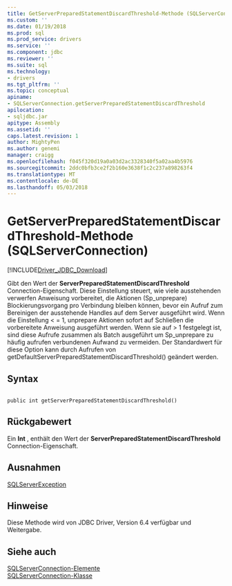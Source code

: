 ```yaml
---
title: GetServerPreparedStatementDiscardThreshold-Methode (SQLServerConnection) | Microsoft Docs
ms.custom: ''
ms.date: 01/19/2018
ms.prod: sql
ms.prod_service: drivers
ms.service: ''
ms.component: jdbc
ms.reviewer: ''
ms.suite: sql
ms.technology:
- drivers
ms.tgt_pltfrm: ''
ms.topic: conceptual
apiname:
- SQLServerConnection.getServerPreparedStatementDiscardThreshold
apilocation:
- sqljdbc.jar
apitype: Assembly
ms.assetid: ''
caps.latest.revision: 1
author: MightyPen
ms.author: genemi
manager: craigg
ms.openlocfilehash: f045f320d19a0a03d2ac3328340f5a02aa4b5976
ms.sourcegitcommit: 2ddc0bfb3ce2f2b160e3638f1c2c237a898263f4
ms.translationtype: MT
ms.contentlocale: de-DE
ms.lasthandoff: 05/03/2018
---
```

# <a name="getserverpreparedstatementdiscardthreshold-method-sqlserverconnection"></a>GetServerPreparedStatementDiscardThreshold-Methode (SQLServerConnection)
[!INCLUDE[Driver_JDBC_Download](../../../includes/driver_jdbc_download.md)]

 Gibt den Wert der **ServerPreparedStatementDiscardThreshold** Connection-Eigenschaft. Diese Einstellung steuert, wie viele ausstehenden verwerfen Anweisung vorbereitet, die Aktionen (Sp_unprepare) Blockierungsvorgang pro Verbindung bleiben können, bevor ein Aufruf zum Bereinigen der ausstehende Handles auf dem Server ausgeführt wird. Wenn die Einstellung < = 1, unprepare Aktionen sofort auf Schließen die vorbereitete Anweisung ausgeführt werden. Wenn sie auf > 1 festgelegt ist, sind diese Aufrufe zusammen als Batch ausgeführt um Sp_unprepare zu häufig aufrufen verbundenen Aufwand zu vermeiden. Der Standardwert für diese Option kann durch Aufrufen von getDefaultServerPreparedStatementDiscardThreshold() geändert werden.

## <a name="syntax"></a>Syntax  
  
```  
  
public int getServerPreparedStatementDiscardThreshold()  
```  

## <a name="return-value"></a>Rückgabewert
 Ein **Int** , enthält den Wert der **ServerPreparedStatementDiscardThreshold** Connection-Eigenschaft.

## <a name="exceptions"></a>Ausnahmen  
 [SQLServerException](../../../connect/jdbc/reference/sqlserverexception-class.md)  
 
## <a name="remarks"></a>Hinweise  
 Diese Methode wird von JDBC Driver, Version 6.4 verfügbar und Weitergabe.
 
## <a name="see-also"></a>Siehe auch  
 [SQLServerConnection-Elemente](../../../connect/jdbc/reference/sqlserverconnection-members.md)   
 [SQLServerConnection-Klasse](../../../connect/jdbc/reference/sqlserverconnection-class.md)  
  
  
